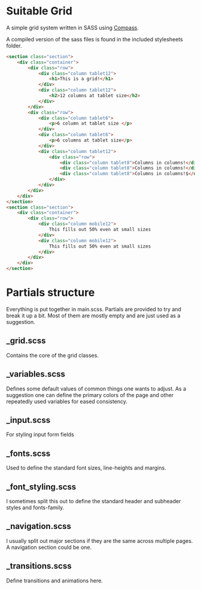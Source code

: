 Suitable Grid
=============

A simple grid system written in SASS using [Compass](http://compass-style.org).

A compiled version of the sass files is found in the included stylesheets folder.

```html
<section class="section">
	<div class="container">
		<div class="row">
			<div class="column tablet12">
				<h1>This is a grid!</h1>
			</div>
			<div class="column tablet12">
				<h2>12 columns at tablet size</h2>
			</div>
		</div>
		<div class="row">
			<div class="column tablet6">
				<p>6 column at tablet size </p>
			</div>
			<div class="column tablet6">
				<p>6 columns at tablet size</p>
			</div>
			<div class="column tablet12">
				<div class="row">
					<div class="column tablet8">Columns in columns!</div>
					<div class="column tablet8">Columns in columns!</div>
					<div class="column tablet8">Columns in columns!$</div>
				</div>
			</div>
		</div>
	</div>
</section>
<section class="section">
	<div class="container">
		<div class="row">
			<div class="column mobile12">
				This fills out 50% even at small sizes
			</div>
			<div class="column mobile12">
				This fills out 50% even at small sizes
			</div>
		</div>
	</div>
</section>
```

# Partials structure
Everything is put together in main.scss. Partials are provided to try and break it up a bit. Most of them are mostly empty and are just used as a suggestion.

## _grid.scss
Contains the core of the grid classes.

## _variables.scss
Defines some default values of common things one wants to adjust. As a suggestion one can define the primary colors of the page and other repeatedly used variables for eased consistency.

## _input.scss
For styling input form fields

## _fonts.scss
Used to define the standard font sizes, line-heights and margins.

## _font_styling.scss
I sometimes split this out to define the standard header and subheader styles and fonts-family.

## _navigation.scss
I usually split out major sections if they are the same across multiple pages. A navigation section could be one.

## _transitions.scss
Define transitions and animations here.


